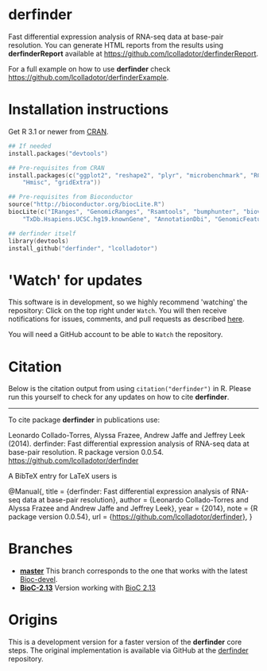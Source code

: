 derfinder
==========

Fast differential expression analysis of RNA-seq data at base-pair resolution. You can generate HTML reports from the results using __derfinderReport__ available at https://github.com/lcolladotor/derfinderReport.

For a full example on how to use __derfinder__ check https://github.com/lcolladotor/derfinderExample.

# Installation instructions

Get R 3.1 or newer from [CRAN](http://cran.r-project.org/).

```S
## If needed
install.packages("devtools")

## Pre-requisites from CRAN
install.packages(c("ggplot2", "reshape2", "plyr", "microbenchmark", "RColorBrewer", "scales",
	"Hmisc", "gridExtra"))

## Pre-requisites from Bioconductor
source("http://bioconductor.org/biocLite.R")
biocLite(c("IRanges", "GenomicRanges", "Rsamtools", "bumphunter", "biovizBase", "ggbio", "qvalue",
	"TxDb.Hsapiens.UCSC.hg19.knownGene", "AnnotationDbi", "GenomicFeatures"))

## derfinder itself
library(devtools)
install_github("derfinder", "lcolladotor")
```

# 'Watch' for updates

This software is in development, so we highly recommend 'watching' the repository: Click on the top right under `Watch`. You will then receive notifications for issues, comments, and pull requests as described [here](https://help.github.com/articles/notifications).

You will need a GitHub account to be able to `Watch` the repository.

# Citation

Below is the citation output from using `citation("derfinder")` in R. Please run this yourself to check for any updates on how to cite __derfinder__.

---

To cite package __derfinder__ in publications use:

Leonardo Collado-Torres, Alyssa Frazee, Andrew Jaffe and Jeffrey Leek (2014). derfinder: Fast differential expression analysis of RNA-seq data at base-pair resolution. R package version 0.0.54. https://github.com/lcolladotor/derfinder

A BibTeX entry for LaTeX users is

@Manual{, title = {derfinder: Fast differential expression analysis of RNA-seq data at base-pair resolution}, author = {Leonardo Collado-Torres and Alyssa Frazee and Andrew Jaffe and Jeffrey Leek}, year = {2014}, note = {R package version 0.0.54}, url = {https://github.com/lcolladotor/derfinder}, }


# Branches

* [__master__](https://github.com/lcolladotor/derfinder/tree/master) This branch corresponds to the one that works with the latest [Bioc-devel](http://master.bioconductor.org/packages/devel).
* [__BioC-2.13__](https://github.com/lcolladotor/derfinder/tree/BioC-2.13) Version working with [BioC 2.13](http://master.bioconductor.org/packages/2.13)

# Origins

This is a development version for a faster version of the __derfinder__ core steps. The original implementation is available via GitHub at the [derfinder](https://github.com/alyssafrazee/derfinder) repository.
